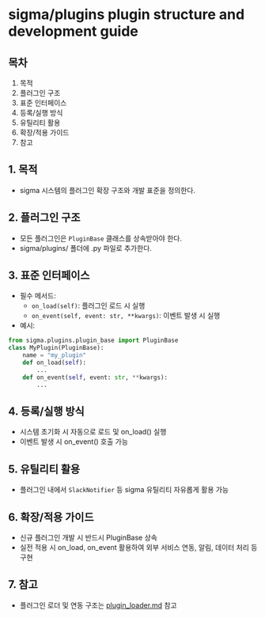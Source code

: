 # sigma/plugins plugin structure and development guide

## 목차
1. 목적
2. 플러그인 구조
3. 표준 인터페이스
4. 등록/실행 방식
5. 유틸리티 활용
6. 확장/적용 가이드
7. 참고

## 1. 목적
- sigma 시스템의 플러그인 확장 구조와 개발 표준을 정의한다.

## 2. 플러그인 구조
- 모든 플러그인은 `PluginBase` 클래스를 상속받아야 한다.
- sigma/plugins/ 폴더에 .py 파일로 추가한다.

## 3. 표준 인터페이스
- 필수 메서드:
    - `on_load(self)`: 플러그인 로드 시 실행
    - `on_event(self, event: str, **kwargs)`: 이벤트 발생 시 실행
- 예시:
```python
from sigma.plugins.plugin_base import PluginBase
class MyPlugin(PluginBase):
    name = "my_plugin"
    def on_load(self):
        ...
    def on_event(self, event: str, **kwargs):
        ...
```

## 4. 등록/실행 방식
- 시스템 초기화 시 자동으로 로드 및 on_load() 실행
- 이벤트 발생 시 on_event() 호출 가능

## 5. 유틸리티 활용
- 플러그인 내에서 `SlackNotifier` 등 sigma 유틸리티 자유롭게 활용 가능

## 6. 확장/적용 가이드
- 신규 플러그인 개발 시 반드시 PluginBase 상속
- 실전 적용 시 on_load, on_event 활용하여 외부 서비스 연동, 알림, 데이터 처리 등 구현

## 7. 참고
- 플러그인 로더 및 연동 구조는 [plugin_loader.md](plugin_loader.md) 참고 